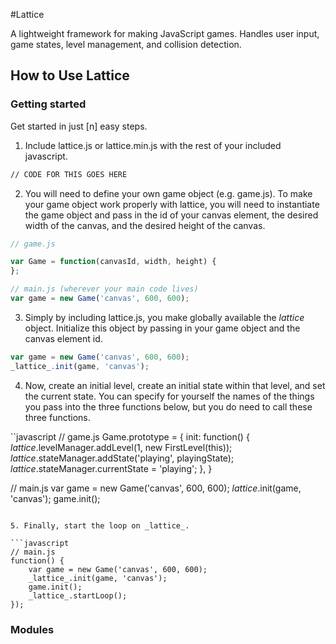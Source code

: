 #Lattice

A lightweight framework for making JavaScript games. Handles user input, game states, level management, and collision detection.

## How to Use Lattice

### Getting started

Get started in just [n] easy steps.

1. Include lattice.js or lattice.min.js with the rest of your included javascript.

```html
// CODE FOR THIS GOES HERE
```

2. You will need to define your own game object (e.g. game.js). To make your game object work properly with lattice, you will need to instantiate the game object and pass in the id of your canvas element, the desired width of the canvas, and the desired height of the canvas.

```javascript
// game.js

var Game = function(canvasId, width, height) {
};

// main.js (wherever your main code lives)
var game = new Game('canvas', 600, 600);
```

3. Simply by including lattice.js, you make globally available the _lattice_ object. Initialize this object by passing in your game object and the canvas element id.

```javascript
var game = new Game('canvas', 600, 600);
_lattice_.init(game, 'canvas');
```

4. Now, create an initial level, create an initial state within that level, and set the current state. You can specify for yourself the names of the things you pass into the three functions below, but you do need to call these three functions.

``javascript
// game.js
Game.prototype = {
    init: function() {
      _lattice_.levelManager.addLevel(1, new FirstLevel(this));
      _lattice_.stateManager.addState('playing', playingState);
      _lattice_.stateManager.currentState = 'playing';
    },
}

// main.js
var game = new Game('canvas', 600, 600);
_lattice_.init(game, 'canvas');
game.init();
```

5. Finally, start the loop on _lattice_.

```javascript
// main.js
function() {
	var game = new Game('canvas', 600, 600);
	_lattice_.init(game, 'canvas');
	game.init();
	_lattice_.startLoop();
});
```

### Modules